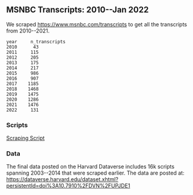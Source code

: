 ## MSNBC Transcripts: 2010--Jan 2022

We scraped https://www.msnbc.com/transcripts to get all the transcripts from 2010--2021. 

```
year	 n_transcripts
2010      43
2011     115
2012     205
2013     175
2014     217
2015     986
2016     907
2017    1185
2018    1468
2019    1475
2020    1286
2021    1476
2022     131
```

### Scripts
[Scraping Script](scripts/msnbc.py)


### Data

The final data posted on the Harvard Dataverse includes 16k scripts spanning 2003--2014 that were scraped earlier. The data are posted at:
https://dataverse.harvard.edu/dataset.xhtml?persistentId=doi%3A10.7910%2FDVN%2FUPJDE1
